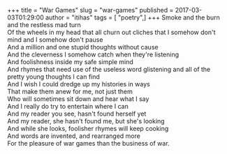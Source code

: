 +++
title = "War Games"
slug = "war-games"
published = 2017-03-03T01:29:00
author = "itihas"
tags = [ "poetry",]
+++
Smoke and the burn and the restless mad turn  
Of the wheels in my head that all churn out cliches that I somehow don't mind and I somehow don't pause  
And a million and one stupid thoughts without cause  
And the cleverness I somehow catch when they're listening  
And foolishness inside my safe simple mind  
And rhymes that need use of the useless word glistening and all of the pretty young thoughts I can find  
And I wish I could dredge up my histories in ways  
That make them anew for me, not just them  
Who will sometimes sit down and hear what I say  
And I really do try to entertain where I can  
And my reader you see, hasn't found herself yet  
And my reader, she hasn't found me, but she's looking  
And while she looks, foolisher rhymes will keep cooking  
And words are invented, and rearranged more  
For the pleasure of war games than the business of war.  

